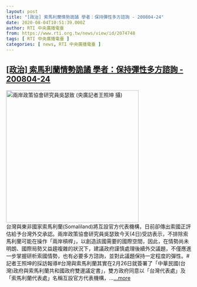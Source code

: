 ```yaml
---
layout: post
title: "[政治] 索馬利蘭情勢詭譎 學者：保持彈性多方諮詢 - 200804-24"
date: 2020-08-04T10:51:39.000Z
author: RTI 中央廣播電臺
from: https://www.rti.org.tw/news/view/id/2074748
tags: [ RTI 中央廣播電臺 ]
categories: [ news, RTI 中央廣播電臺 ]
---
```

<!--1596538299000-->
[[政治] 索馬利蘭情勢詭譎 學者：保持彈性多方諮詢 - 200804-24](https://www.rti.org.tw/news/view/id/2074748)
------

<div>
<img src="https://static.rti.org.tw/assets/thumbnails/2020/06/10/267138908a34009d728304c6a17cbd17.JPG" width="360" alt="兩岸政策協會研究員吳瑟致 (央廣記者王照坤 攝)" title="兩岸政策協會研究員吳瑟致 (央廣記者王照坤 攝)"><br>台灣與東非國家索馬利蘭(Somaliland)將互設官方代表機構，日前卻傳出索國正評估給予台灣外交承認。兩岸政策協會研究員吳瑟致今天(4日)受訪表示，不排除索馬利蘭可能在操作「兩岸槓桿」，以創造該國需要的國際空間，因此，在情勢尚未明朗、國際局勢又益趨複雜的狀況下，建議政府謹慎處理後續外交議題，不僅應進一步掌握研析索國情勢，也有必要多方諮詢，並對此議題保持一定程度的彈性。#記者王照坤的採訪報導#台灣與索馬利蘭其實在2月26日就簽署了「中華民國(台灣)政府與索馬利蘭共和國政府雙邊議定書」，雙方政府同意以「台灣代表處」及「索馬利蘭代表處」名稱互設官方代表機構，...<a target="_blank" href="https://www.rti.org.tw/news/view/id/2074748">...more</a>
</div>
